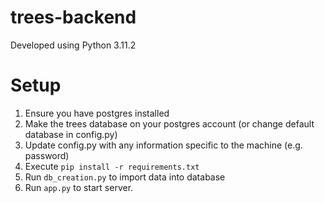 # trees-backend
Developed using Python 3.11.2

# Setup
1. Ensure you have postgres installed 
2. Make the trees database on your postgres account (or change default database in config.py)
3. Update config.py with any information specific to the machine (e.g. password)
4. Execute `pip install -r requirements.txt`
3. Run `db_creation.py` to import data into database
4. Run `app.py` to start server.

